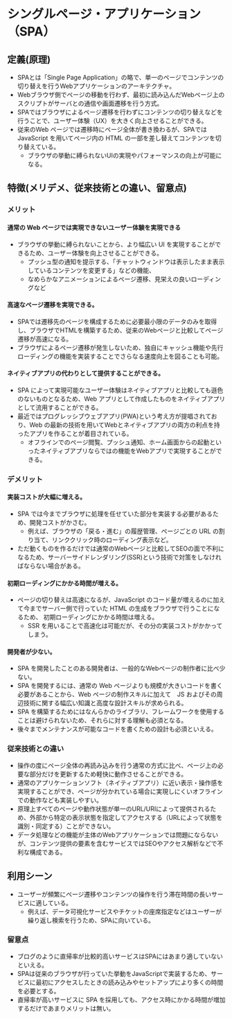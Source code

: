 # シングルページ・アプリケーション（SPA）
## 定義(原理)
* SPAとは「Single Page Application」の略で、単一のページでコンテンツの切り替えを行うWebアプリケーションのアーキテクチャ。
* Webブラウザ側でページの移動を行わず、最初に読み込んだWebページ上のスクリプトがサーバとの通信や画面遷移を行う方式。
* SPAではブラウザによるページ遷移を行わずにコンテンツの切り替えなどを行うことで、ユーザー体験（UX）を大きく向上させることができる。
* 従来のWeb ページでは遷移時にページ全体が書き換わるが、SPAでは JavaScript を用いてページ内の HTML の一部を差し替えてコンテンツを切り替えている。
  * ブラウザの挙動に縛られないUIの実現やパフォーマンスの向上が可能になる。

## 特徴(メリデメ、従来技術との違い、留意点)
### メリット
#### 通常の Web ページでは実現できないユーザー体験を実現できる
* ブラウザの挙動に縛られないことから、より幅広い UI を実現することができるため、ユーザー体験を向上させることができる。
  * プッシュ型の通知を提示する、「チャットウィンドウは表示したまま表示しているコンテンツを変更する」などの機能、  
  * なめらかなアニメーションによるページ遷移、見栄えの良いローディングなど

#### 高速なページ遷移を実現できる。
* SPAでは遷移先のページを構成するために必要最小限のデータのみを取得し、ブラウザでHTMLを構築するため、従来のWebページと比較してページ遷移が高速になる。
* ブラウザによるページ遷移が発生しないため、独自にキャッシュ機能や先行ローディングの機能を実装することでさらなる速度向上を図ることも可能。

#### ネイティブアプリの代わりとして提供することができる。
* SPA によって実現可能なユーザー体験はネイティブアプリと比較しても遜色のないものとなるため、Web アプリとして作成したものをネイティブアプリとして流用することができる。
* 最近ではプログレッシブウェブアプリ(PWA)という考え方が提唱されており、Web の最新の技術を用いてWebとネイティブアプリの両方の利点を持ったアプリを作ることが着目されている。
  * オフラインでのページ閲覧、プッシュ通知、ホーム画面からの起動といったネイティブアプリならではの機能をWebアプリで実現することができる。

### デメリット
#### 実装コストが大幅に増える。
* SPA では今までブラウザに処理を任せていた部分を実装する必要があるため、開発コストがかさむ。
  * 例えば、ブラウザの「戻る・進む」の履歴管理、ページごとの URL の割り当て、リンククリック時のローディング表示など。
* ただ動くものを作るだけでは通常のWebページと比較してSEOの面で不利になるため、サーバーサイドレンダリング(SSR)という技術で対策をしなければならない場合がある。

#### 初期ローディングにかかる時間が増える。
* ページの切り替えは高速になるが、JavaScript のコード量が増えるのに加えて今までサーバー側で行っていた HTML の生成をブラウザで行うことになるため、 初期ローディングにかかる時間は増える。
  * SSR を用いることで高速化は可能だが、その分の実装コストがかかってしまう。

#### 開発者が少ない。
* SPA を開発したことのある開発者は、一般的なWebページの制作者に比べ少ない。
* SPA を開発するには、通常の Web ページよりも規模が大きいコードを書く必要があることから、Web ページの制作スキルに加えて　JS およびその周辺技術に関する幅広い知識と高度な設計スキルが求められる。
* SPA を構築するためにはなんらかのライブラリ、フレームワークを使用することは避けられないため、それらに対する理解も必須となる。
* 後々までメンテナンスが可能なコードを書くための設計も必須といえる。

### 従来技術との違い
* 操作の度にページ全体の再読み込みを行う通常の方式に比べ、ページ上の必要な部分だけを更新するため軽快に動作させることができる。
* 通常のアプリケーションソフト（ネイティブアプリ）に近い表示・操作感を実現することができ、ページが分かれている場合に実現しにくいオフラインでの動作なども実装しやすい。
* 原理上すべてのページや動作状態が単一のURL/URIによって提供されるため、外部から特定の表示状態を指定してアクセスする（URLによって状態を識別・同定する）ことができない。
* データ処理などの機能が主体のWebアプリケーションでは問題にならないが、コンテンツ提供の要素を含むサービスではSEOやアクセス解析などで不利な構成である。

## 利用シーン
* ユーザーが頻繁にページ遷移やコンテンツの操作を行う滞在時間の長いサービスに適している。
  * 例えば、データ可視化サービスやチケットの座席指定などはユーザーが繰り返し検索を行うため、SPAに向いている。

### 留意点
* ブログのように直帰率が比較的高いサービスはSPAにはあまり適していないといえる。
* SPAは従来のブラウザが行っていた挙動をJavaScriptで実装するため、サービスに最初にアクセスしたときの読み込みやセットアップにより多くの時間を必要とする。
* 直帰率が高いサービスに SPA を採用しても、アクセス時にかかる時間が増加するだけであまりメリットは無い。
